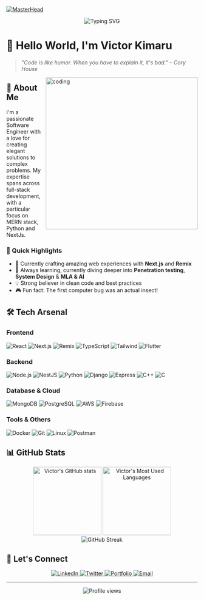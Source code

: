 [![MasterHead](https://user-images.githubusercontent.com/113350806/236842414-18101a37-92f5-4de7-a46d-eeaca6e16cbd.gif)](https://github.com/vkhydras)

<div align="center">
  <img src="https://readme-typing-svg.demolab.com?font=Fira+Code&pause=1000&color=00FF00&random=false&width=435&lines=Full+Stack+Software+Engineer;Problem+Solver+%7C+Creative+Thinker;MERN+Stack+%7C+Python+%7C+NextJs%7C+Remix" alt="Typing SVG" />
</div>

# 👋 Hello World, I'm Victor Kimaru

> *"Code is like humor. When you have to explain it, it's bad." – Cory House*

<img align="right" alt="coding" width="400" src="https://cdn.dribbble.com/users/1162077/screenshots/3848914/programmer.gif">

## 🚀 About Me
I'm a passionate Software Engineer with a love for creating elegant solutions to complex problems. My expertise spans across full-stack development, with a particular focus on MERN stack, Python and NextJs.

### 🎯 Quick Highlights
- 🔭 Currently crafting amazing web experiences with **Next.js** and **Remix**
- 🌱 Always learning, currently diving deeper into **Penetration testing**, **System Design** & **MLA & AI**
- 💡 Strong believer in clean code and best practices
- 🎮 Fun fact: The first computer bug was an actual insect!

## 🛠️ Tech Arsenal

### Frontend
![React](https://img.shields.io/badge/-React-black?style=for-the-badge&logo=react&logoColor=4CAF50)
![Next.js](https://img.shields.io/badge/-Next.js-000000?style=for-the-badge&logo=next.js&logoColor=4CAF50)
![Remix](https://img.shields.io/badge/-Remix-000000?style=for-the-badge&logo=remix&logoColor=4CAF50)
![TypeScript](https://img.shields.io/badge/-TypeScript-black?style=for-the-badge&logo=typescript&logoColor=4CAF50)
![Tailwind](https://img.shields.io/badge/-Tailwind-black?style=for-the-badge&logo=tailwind-css&logoColor=4CAF50)
![Flutter](https://img.shields.io/badge/-Flutter-black?style=for-the-badge&logo=flutter&logoColor=4CAF50)

### Backend
![Node.js](https://img.shields.io/badge/-Node.js-black?style=for-the-badge&logo=node.js&logoColor=4CAF50)
![NestJS](https://img.shields.io/badge/-NestJS-black?style=for-the-badge&logo=nestjs&logoColor=4CAF50)
![Python](https://img.shields.io/badge/-Python-black?style=for-the-badge&logo=python&logoColor=4CAF50)
![Django](https://img.shields.io/badge/-Django-black?style=for-the-badge&logo=django&logoColor=4CAF50)
![Express](https://img.shields.io/badge/-Express-black?style=for-the-badge&logo=express&logoColor=4CAF50)
![C++](https://img.shields.io/badge/-C++-black?style=for-the-badge&logo=c%2B%2B&logoColor=4CAF50)
![C](https://img.shields.io/badge/-C-black?style=for-the-badge&logo=c&logoColor=4CAF50)

### Database & Cloud
![MongoDB](https://img.shields.io/badge/-MongoDB-black?style=for-the-badge&logo=mongodb&logoColor=4CAF50)
![PostgreSQL](https://img.shields.io/badge/-PostgreSQL-black?style=for-the-badge&logo=postgresql&logoColor=4CAF50)
![AWS](https://img.shields.io/badge/-AWS-black?style=for-the-badge&logo=amazon-aws&logoColor=4CAF50)
![Firebase](https://img.shields.io/badge/-Firebase-black?style=for-the-badge&logo=firebase&logoColor=4CAF50)

### Tools & Others
![Docker](https://img.shields.io/badge/-Docker-black?style=for-the-badge&logo=docker&logoColor=4CAF50)
![Git](https://img.shields.io/badge/-Git-black?style=for-the-badge&logo=git&logoColor=4CAF50)
![Linux](https://img.shields.io/badge/-Linux-black?style=for-the-badge&logo=linux&logoColor=4CAF50)
![Postman](https://img.shields.io/badge/-Postman-black?style=for-the-badge&logo=postman&logoColor=4CAF50)

## 📊 GitHub Stats

<div align="center">
  <img height="180em" src="https://github-readme-stats.vercel.app/api?username=vkhydras&show_icons=true&theme=merko" alt="Victor's GitHub stats" />
  <img height="180em" src="https://github-readme-stats.vercel.app/api/top-langs/?username=vkhydras&layout=compact&theme=merko&hide=html,css&langs_count=8" alt="Victor's Most Used Languages" />
</div>

<div align="center">
  <img src="https://github-readme-streak-stats.herokuapp.com/?user=vkhydras&theme=merko" alt="GitHub Streak" />
</div>

## 🤝 Let's Connect

<div align="center">
  <a href="https://linkedin.com/in/victor-kimaru-250b04277">
    <img src="https://img.shields.io/badge/-LinkedIn-black?style=for-the-badge&logo=linkedin&logoColor=4CAF50" alt="LinkedIn" />
  </a>
  <a href="https://twitter.com/v_k_hydra">
    <img src="https://img.shields.io/badge/-Twitter-black?style=for-the-badge&logo=twitter&logoColor=4CAF50" alt="Twitter" />
  </a>
  <a href="https://victork.vercel.app/">
    <img src="https://img.shields.io/badge/-Portfolio-black?style=for-the-badge&logo=vercel&logoColor=4CAF50" alt="Portfolio" />
  </a>
  <a href="mailto:victorkimaru8@gmail.com">
    <img src="https://img.shields.io/badge/-Email-black?style=for-the-badge&logo=gmail&logoColor=4CAF50" alt="Email" />
  </a>
</div>

---

<div align="center">
  <img src="https://komarev.com/ghpvc/?username=vkhydras&color=4CAF50&style=flat-square" alt="Profile views" />
</div>
